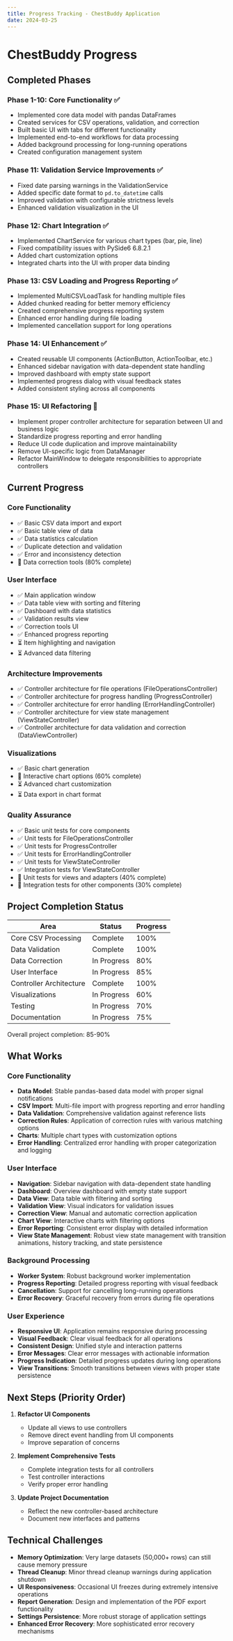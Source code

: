 ```yaml
---
title: Progress Tracking - ChestBuddy Application
date: 2024-03-25
---
```


# ChestBuddy Progress

## Completed Phases

### Phase 1-10: Core Functionality ✅
- Implemented core data model with pandas DataFrames
- Created services for CSV operations, validation, and correction
- Built basic UI with tabs for different functionality
- Implemented end-to-end workflows for data processing
- Added background processing for long-running operations
- Created configuration management system

### Phase 11: Validation Service Improvements ✅
- Fixed date parsing warnings in the ValidationService
- Added specific date format to `pd.to_datetime` calls
- Improved validation with configurable strictness levels
- Enhanced validation visualization in the UI

### Phase 12: Chart Integration ✅
- Implemented ChartService for various chart types (bar, pie, line)
- Fixed compatibility issues with PySide6 6.8.2.1
- Added chart customization options
- Integrated charts into the UI with proper data binding

### Phase 13: CSV Loading and Progress Reporting ✅
- Implemented MultiCSVLoadTask for handling multiple files
- Added chunked reading for better memory efficiency
- Created comprehensive progress reporting system
- Enhanced error handling during file loading
- Implemented cancellation support for long operations

### Phase 14: UI Enhancement ✅
- Created reusable UI components (ActionButton, ActionToolbar, etc.)
- Enhanced sidebar navigation with data-dependent state handling
- Improved dashboard with empty state support
- Implemented progress dialog with visual feedback states
- Added consistent styling across all components

### Phase 15: UI Refactoring 🔄
- Implement proper controller architecture for separation between UI and business logic
- Standardize progress reporting and error handling
- Reduce UI code duplication and improve maintainability
- Remove UI-specific logic from DataManager
- Refactor MainWindow to delegate responsibilities to appropriate controllers

## Current Progress

### Core Functionality
- ✅ Basic CSV data import and export
- ✅ Basic table view of data
- ✅ Data statistics calculation
- ✅ Duplicate detection and validation
- ✅ Error and inconsistency detection
- 🔄 Data correction tools (80% complete)

### User Interface
- ✅ Main application window
- ✅ Data table view with sorting and filtering
- ✅ Dashboard with data statistics
- ✅ Validation results view
- ✅ Correction tools UI
- ✅ Enhanced progress reporting
- ⏳ Item highlighting and navigation
- ⏳ Advanced data filtering

### Architecture Improvements 
- ✅ Controller architecture for file operations (FileOperationsController)
- ✅ Controller architecture for progress handling (ProgressController)
- ✅ Controller architecture for error handling (ErrorHandlingController)
- ✅ Controller architecture for view state management (ViewStateController)
- ✅ Controller architecture for data validation and correction (DataViewController)

### Visualizations
- ✅ Basic chart generation
- 🔄 Interactive chart options (60% complete)
- ⏳ Advanced chart customization
- ⏳ Data export in chart format

### Quality Assurance
- ✅ Basic unit tests for core components
- ✅ Unit tests for FileOperationsController
- ✅ Unit tests for ProgressController
- ✅ Unit tests for ErrorHandlingController
- ✅ Unit tests for ViewStateController
- ✅ Integration tests for ViewStateController
- 🔄 Unit tests for views and adapters (40% complete)
- 🔄 Integration tests for other components (30% complete)

## Project Completion Status

| Area | Status | Progress |
|------|--------|----------|
| Core CSV Processing | Complete | 100% |
| Data Validation | Complete | 100% |
| Data Correction | In Progress | 80% |
| User Interface | In Progress | 85% |
| Controller Architecture | Complete | 100% |
| Visualizations | In Progress | 60% |
| Testing | In Progress | 70% |
| Documentation | In Progress | 75% |

Overall project completion: 85-90%

## What Works

### Core Functionality
- **Data Model**: Stable pandas-based data model with proper signal notifications
- **CSV Import**: Multi-file import with progress reporting and error handling
- **Data Validation**: Comprehensive validation against reference lists
- **Correction Rules**: Application of correction rules with various matching options
- **Charts**: Multiple chart types with customization options
- **Error Handling**: Centralized error handling with proper categorization and logging

### User Interface
- **Navigation**: Sidebar navigation with data-dependent state handling
- **Dashboard**: Overview dashboard with empty state support
- **Data View**: Data table with filtering and sorting
- **Validation View**: Visual indicators for validation issues
- **Correction View**: Manual and automatic correction application
- **Chart View**: Interactive charts with filtering options
- **Error Reporting**: Consistent error display with detailed information
- **View State Management**: Robust view state management with transition animations, history tracking, and state persistence

### Background Processing
- **Worker System**: Robust background worker implementation
- **Progress Reporting**: Detailed progress reporting with visual feedback
- **Cancellation**: Support for cancelling long-running operations
- **Error Recovery**: Graceful recovery from errors during file operations

### User Experience
- **Responsive UI**: Application remains responsive during processing
- **Visual Feedback**: Clear visual feedback for all operations
- **Consistent Design**: Unified style and interaction patterns
- **Error Messages**: Clear error messages with actionable information
- **Progress Indication**: Detailed progress updates during long operations
- **View Transitions**: Smooth transitions between views with proper state persistence

## Next Steps (Priority Order)

1. **Refactor UI Components**
   - Update all views to use controllers
   - Remove direct event handling from UI components
   - Improve separation of concerns

2. **Implement Comprehensive Tests**
   - Complete integration tests for all controllers
   - Test controller interactions
   - Verify proper error handling

3. **Update Project Documentation**
   - Reflect the new controller-based architecture
   - Document new interfaces and patterns

## Technical Challenges

- **Memory Optimization**: Very large datasets (50,000+ rows) can still cause memory pressure
- **Thread Cleanup**: Minor thread cleanup warnings during application shutdown
- **UI Responsiveness**: Occasional UI freezes during extremely intensive operations
- **Report Generation**: Design and implementation of the PDF export functionality
- **Settings Persistence**: More robust storage of application settings
- **Enhanced Error Recovery**: More sophisticated error recovery mechanisms